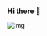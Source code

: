 ### Hi there 👋

![img](https://github-readme-stats.vercel.app/api?username=Wgrape&show_icons=true)

